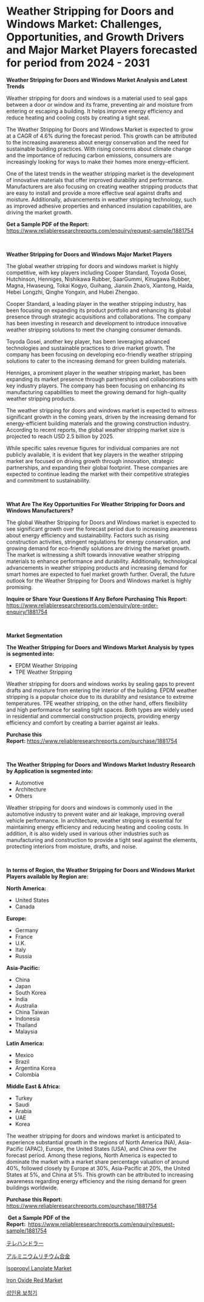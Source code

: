 <p><h1>Weather Stripping for Doors and Windows Market: Challenges, Opportunities, and Growth Drivers and Major Market Players forecasted for period from 2024 - 2031</h1></p><p><strong>Weather Stripping for Doors and Windows Market Analysis and Latest Trends</strong></p>
<p><p>Weather stripping for doors and windows is a material used to seal gaps between a door or window and its frame, preventing air and moisture from entering or escaping a building. It helps improve energy efficiency and reduce heating and cooling costs by creating a tight seal.</p><p>The Weather Stripping for Doors and Windows Market is expected to grow at a CAGR of 4.6% during the forecast period. This growth can be attributed to the increasing awareness about energy conservation and the need for sustainable building practices. With rising concerns about climate change and the importance of reducing carbon emissions, consumers are increasingly looking for ways to make their homes more energy-efficient.</p><p>One of the latest trends in the weather stripping market is the development of innovative materials that offer improved durability and performance. Manufacturers are also focusing on creating weather stripping products that are easy to install and provide a more effective seal against drafts and moisture. Additionally, advancements in weather stripping technology, such as improved adhesive properties and enhanced insulation capabilities, are driving the market growth.</p></p>
<p><strong>Get a Sample PDF of the Report:&nbsp;</strong> <a href="https://www.reliableresearchreports.com/enquiry/request-sample/1881754">https://www.reliableresearchreports.com/enquiry/request-sample/1881754</a></p>
<p>&nbsp;</p>
<p><strong>Weather Stripping for Doors and Windows Major Market Players</strong></p>
<p><p>The global weather stripping for doors and windows market is highly competitive, with key players including Cooper Standard, Toyoda Gosei, Hutchinson, Henniges, Nishikawa Rubber, SaarGummi, Kinugawa Rubber, Magna, Hwaseung, Tokai Kogyo, Guihang, Jianxin Zhao’s, Xiantong, Haida, Hebei Longzhi, Qinghe Yongxin, and Hubei Zhengao.</p><p>Cooper Standard, a leading player in the weather stripping industry, has been focusing on expanding its product portfolio and enhancing its global presence through strategic acquisitions and collaborations. The company has been investing in research and development to introduce innovative weather stripping solutions to meet the changing consumer demands.</p><p>Toyoda Gosei, another key player, has been leveraging advanced technologies and sustainable practices to drive market growth. The company has been focusing on developing eco-friendly weather stripping solutions to cater to the increasing demand for green building materials.</p><p>Henniges, a prominent player in the weather stripping market, has been expanding its market presence through partnerships and collaborations with key industry players. The company has been focusing on enhancing its manufacturing capabilities to meet the growing demand for high-quality weather stripping products.</p><p>The weather stripping for doors and windows market is expected to witness significant growth in the coming years, driven by the increasing demand for energy-efficient building materials and the growing construction industry. According to recent reports, the global weather stripping market size is projected to reach USD 2.5 billion by 2025.</p><p>While specific sales revenue figures for individual companies are not publicly available, it is evident that key players in the weather stripping market are focused on driving growth through innovation, strategic partnerships, and expanding their global footprint. These companies are expected to continue leading the market with their competitive strategies and commitment to sustainability.</p></p>
<p>&nbsp;</p>
<p><strong>What Are The Key Opportunities For Weather Stripping for Doors and Windows Manufacturers?</strong></p>
<p><p>The global Weather Stripping for Doors and Windows market is expected to see significant growth over the forecast period due to increasing awareness about energy efficiency and sustainability. Factors such as rising construction activities, stringent regulations for energy conservation, and growing demand for eco-friendly solutions are driving the market growth. The market is witnessing a shift towards innovative weather stripping materials to enhance performance and durability. Additionally, technological advancements in weather stripping products and increasing demand for smart homes are expected to fuel market growth further. Overall, the future outlook for the Weather Stripping for Doors and Windows market is highly promising.</p></p>
<p><strong>Inquire or Share Your Questions If Any Before Purchasing This Report:</strong> <a href="https://www.reliableresearchreports.com/enquiry/pre-order-enquiry/1881754">https://www.reliableresearchreports.com/enquiry/pre-order-enquiry/1881754</a></p>
<p>&nbsp;</p>
<p><strong>Market Segmentation</strong></p>
<p><strong>The Weather Stripping for Doors and Windows Market Analysis by types is segmented into:</strong></p>
<p><ul><li>EPDM Weather Stripping</li><li>TPE Weather Stripping</li></ul></p>
<p><p>Weather stripping for doors and windows works by sealing gaps to prevent drafts and moisture from entering the interior of the building. EPDM weather stripping is a popular choice due to its durability and resistance to extreme temperatures. TPE weather stripping, on the other hand, offers flexibility and high performance for sealing tight spaces. Both types are widely used in residential and commercial construction projects, providing energy efficiency and comfort by creating a barrier against air leaks.</p></p>
<p><strong>Purchase this Report:&nbsp;</strong><a href="https://www.reliableresearchreports.com/purchase/1881754">https://www.reliableresearchreports.com/purchase/1881754</a></p>
<p>&nbsp;</p>
<p><strong>The Weather Stripping for Doors and Windows Market Industry Research by Application is segmented into:</strong></p>
<p><ul><li>Automotive</li><li>Architecture</li><li>Others</li></ul></p>
<p><p>Weather stripping for doors and windows is commonly used in the automotive industry to prevent water and air leakage, improving overall vehicle performance. In architecture, weather stripping is essential for maintaining energy efficiency and reducing heating and cooling costs. In addition, it is also widely used in various other industries such as manufacturing and construction to provide a tight seal against the elements, protecting interiors from moisture, drafts, and noise.</p></p>
<p>&nbsp;</p>
<p><strong>In terms of Region, the Weather Stripping for Doors and Windows Market Players available by Region are:</strong></p>
<p>
    <p> <strong> North America: </strong>
        <ul>
            <li>United States</li>
            <li>Canada</li>
        </ul>
        </p> 
    <p> <strong> Europe: </strong>
        <ul>
            <li>Germany</li>
            <li>France</li>
            <li>U.K.</li>
            <li>Italy</li>
            <li>Russia</li>
        </ul>
        </p> 
    <p> <strong> Asia-Pacific: </strong>
        <ul>
            <li>China</li>
            <li>Japan</li>
            <li>South Korea</li>
            <li>India</li>
            <li>Australia</li>
            <li>China Taiwan</li>
            <li>Indonesia</li>
            <li>Thailand</li>
            <li>Malaysia</li>
        </ul>
        </p> 
    <p> <strong> Latin America: </strong>
        <ul>
            <li>Mexico</li>
            <li>Brazil</li>
            <li>Argentina Korea</li>
            <li>Colombia</li>
        </ul>
        </p> 
    <p> <strong> Middle East & Africa: </strong>
        <ul>
            <li>Turkey</li>
            <li>Saudi</li>
            <li>Arabia</li>
            <li>UAE</li>
            <li>Korea</li>
        </ul>
    </p>
    </p>
<p><p>The weather stripping for doors and windows market is anticipated to experience substantial growth in the regions of North America (NA), Asia-Pacific (APAC), Europe, the United States (USA), and China over the forecast period. Among these regions, North America is expected to dominate the market with a market share percentage valuation of around 40%, followed closely by Europe at 30%, Asia-Pacific at 20%, the United States at 5%, and China at 5%. This growth can be attributed to increasing awareness regarding energy efficiency and the rising demand for green buildings worldwide.</p></p>
<p><strong>Purchase this Report: </strong><a href="https://www.reliableresearchreports.com/purchase/1881754">https://www.reliableresearchreports.com/purchase/1881754</a></p>
<p>&nbsp;<strong>Get a Sample PDF of the Report:&nbsp;&nbsp;</strong><a href="https://www.reliableresearchreports.com/enquiry/request-sample/1881754">https://www.reliableresearchreports.com/enquiry/request-sample/1881754</a></p>
<p><strong></strong></p>
<p><p><a href="https://medium.com/@alyle7648/2024%E5%B9%B4%E3%81%8B%E3%82%892031%E5%B9%B4%E3%81%BE%E3%81%A7%E3%81%AE%E6%9C%9F%E9%96%93%E3%81%AB%E4%BA%88%E6%B8%AC%E3%81%95%E3%82%8C%E3%82%8B%E3%83%86%E3%83%AC%E3%83%8F%E3%83%B3%E3%83%89%E3%83%A9%E3%83%BC%E5%B8%82%E5%A0%B4%E5%88%86%E6%9E%90%E3%81%A8%E3%82%B5%E3%82%A4%E3%82%BA-d9a6bfe4b5e9">テレハンドラー</a></p><p><a href="https://medium.com/@abdielkilback/%E3%82%A2%E3%83%AB%E3%83%9F%E3%83%8B%E3%82%A6%E3%83%A0%E3%83%AA%E3%83%81%E3%82%A6%E3%83%A0%E5%90%88%E9%87%91%E5%B8%82%E5%A0%B4%E8%A6%8F%E6%A8%A1%E3%81%AF-%E3%82%B0%E3%83%AD%E3%83%BC%E3%83%90%E3%83%AB%E7%94%A3%E6%A5%AD%E3%81%AB%E3%81%8A%E3%81%91%E3%82%8B%E6%9C%80%E9%81%A9%E3%81%AA%E3%83%9E%E3%83%BC%E3%82%B1%E3%83%86%E3%82%A3%E3%83%B3%E3%82%B0%E3%83%81%E3%83%A3%E3%83%8D%E3%83%AB%E3%82%92%E6%98%8E%E3%82%89%E3%81%8B%E3%81%AB%E3%81%97%E3%81%BE%E3%81%99-ad4ecad8667b">アルミニウムリチウム合金</a></p><p><a href="https://github.com/bobicer/Market-Research-Report-List-2/blob/main/isopropyl-lanolate-market.md">Isopropyl Lanolate Market</a></p><p><a href="https://github.com/timeliteaut/Market-Research-Report-List-1/blob/main/iron-oxide-red-market.md">Iron Oxide Red Market</a></p><p><a href="https://medium.com/@constantinvon/%EC%84%B1%EC%9D%B8-%EB%B3%B4%EC%B2%AD%EA%B8%B0-%EC%8B%9C%EC%9E%A5-%EB%B6%84%EC%84%9D-%EB%B0%8F-2024%EB%85%84%EB%B6%80%ED%84%B0-2031%EB%85%84%EA%B9%8C%EC%A7%80%EC%9D%98-%ED%81%AC%EA%B8%B0-%EC%98%88%EC%B8%A1-366c533dafc0">성인용 보청기</a></p></p>